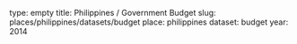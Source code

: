 type: empty
title: Philippines / Government Budget
slug: places/philippines/datasets/budget
place: philippines
dataset: budget
year: 2014
